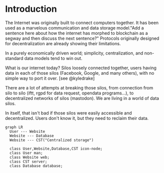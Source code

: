# Introduction

The Internet was originally built to connect computers together. It has been used as a marvelous communication and data storage model."Add a sentence here about how the internet has morphed to blockchain as a segway and then discuss the next sentence?" Protocols originally designed for decentralization are already showing their limitations.

In a purely economically driven world; simplicity, centralization, and non-standard data models tend to win out.

What is our internet today? Silos loosely connected together, users having data in each of those silos (Facebook, Google, and many others), with no simple way to port it over. [see @kyledrake]

There are a lot of attempts at breaking those silos, from connection from silo to silo (iftt, rgpd for data request, opendata programs...), to decentralized networks of silos (mastodon). We are living in a world of data silos.

In itself, that isn't bad if those silos were easily accessible and decentralized. Users don't know it, but they need to reclaim their data.

```{.mermaid caption="Typical centralized application"}
graph LR
  User --- Website
  Website --- Database
  Website --- CST("Centralized storage")

  class User,Website,Database,CST icon-node;
  class User man;
  class Website web;
  class CST server;
  class Database database;
```

